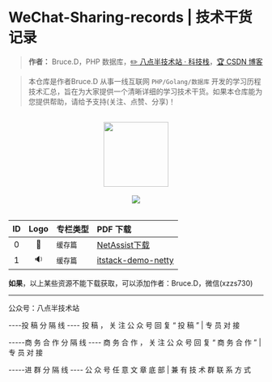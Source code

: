 # WeChat-Sharing-records | 技术干货记录

> **作者：** Bruce.D，PHP 数据库，[:pencil2: 八点半技术站 · 科技栈](#)，[:trophy: CSDN 博客](https://blog.csdn.net/qq_40884473)

> 本仓库是作者Bruce.D 从事一线互联网 ```PHP/Golang/数据库``` 开发的学习历程技术汇总，旨在为大家提供一个清晰详细的学习技术干货。如果本仓库能为您提供帮助，请给予支持(关注、点赞、分享)！

<br/>
<div align="center">
    <a href="https://bugstack.cn" style="text-decoration:none"><img src="https://bugstack.cn/assets/images/icon.svg" width="128px"></a>
</div>
<br/>  

<div align="center">
<a href="https://mp.weixin.qq.com/s/u3MtOpQfV2U3NV8iiYPhkQ" target="_blank"><img src="https://bugstack.cn/assets/images/onlinebook.svg"></a>

</div>
<br/>

|   ID  |   Logo  |   专栏类型  |   PDF 下载  |
|   :------:   |   :------:   |   :---    |   :---    |
|   0   |   :volcano: |   `缓存篇`  |   [NetAssist下载](http://note.youdao.com/noteshare?id=cc598c9c138e96f375919cb3ccb1c44b&sub=4FEEAEF6873C49CC9C8F2DE1EF7217AA) |
|   1   |   :sound: |  `缓存篇`  |   [itstack-demo-netty](###) |

**如果**，以上某些资源不能下载获取，可以添加作者：Bruce.D，微信(xzzs730)

-----------

公众号：八点半技术站

----投 稿 分 隔 线 ----
投 稿 ， 关 注 公 众 号 回 复 “ 投 稿 ”     |   专 员 对 接

-----商 务 合 作 分 隔 线 ----
商 务 合 作 ， 关 注 公 众 号 回 复 “ 商 务 合 作 ”     |   专 员 对 接

-----进 群 分 隔 线 ----
公 众 号 任 意 文 章 底 部   |   兼 有 技 术 群 联 系 方 式
